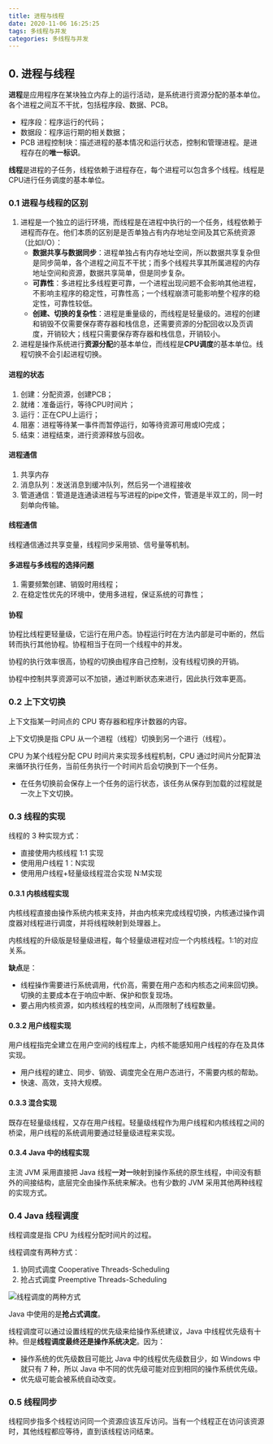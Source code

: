```yaml
---
title: 进程与线程
date: 2020-11-06 16:25:25
tags: 多线程与并发
categories: 多线程与并发
---
```


## 0. 进程与线程

**进程**是应用程序在某块独立内存上的运行活动，是系统进行资源分配的基本单位。各个进程之间互不干扰，包括程序段、数据、PCB。
- 程序段：程序运行的代码；
- 数据段：程序运行期的相关数据；
- PCB 进程控制块：描述进程的基本情况和运行状态，控制和管理进程。是进程存在的**唯一标识**。

**线程**是进程的子任务，线程依赖于进程存在，每个进程可以包含多个线程。线程是CPU进行任务调度的基本单位。

### 0.1 进程与线程的区别

1. 进程是一个独立的运行环境，而线程是在进程中执行的一个任务，线程依赖于进程而存在。他们本质的区别是是否单独占有内存地址空间及其它系统资源（比如I/O）：
    - **数据共享与数据同步**：进程单独占有内存地址空间，所以数据共享复杂但是同步简单，各个进程之间互不干扰；而多个线程共享其所属进程的内存地址空间和资源，数据共享简单，但是同步复杂。
    - **可靠性**：多进程比多线程更可靠，一个进程出现问题不会影响其他进程，不影响主程序的稳定性，可靠性高；一个线程崩溃可能影响整个程序的稳定性，可靠性较低。
    - **创建、切换的复杂性**：进程是重量级的，而线程是轻量级的。进程的创建和销毁不仅需要保存寄存器和栈信息，还需要资源的分配回收以及页调度，开销较大；线程只需要保存寄存器和栈信息，开销较小。
2. 进程是操作系统进行**资源分配**的基本单位，而线程是**CPU调度**的基本单位。线程切换不会引起进程切换。

#### 进程的状态

1. 创建：分配资源，创建PCB；
2. 就绪：准备运行，等待CPU时间片；
3. 运行：正在CPU上运行；
4. 阻塞：进程等待某一事件而暂停运行，如等待资源可用或IO完成；
5. 结束：进程结束，进行资源释放与回收。

#### 进程通信

1. 共享内存
2. 消息队列：发送消息到缓冲队列，然后另一个进程接收
3. 管道通信：管道是连通读进程与写进程的pipe文件，管道是半双工的，同一时刻单向传输。

#### 线程通信

线程通信通过共享变量，线程同步采用锁、信号量等机制。

#### 多进程与多线程的选择问题

1. 需要频繁创建、销毁时用线程；
2. 在稳定性优先的环境中，使用多进程，保证系统的可靠性；

#### 协程

协程比线程更轻量级，它运行在用户态。协程运行时在方法内部是可中断的，然后转而执行其他协程。协程相当于在同一个线程中的并发。

协程的执行效率很高，协程的切换由程序自己控制，没有线程切换的开销。

协程中控制共享资源可以不加锁，通过判断状态来进行，因此执行效率更高。

### 0.2 上下文切换

上下文指某一时间点的 CPU 寄存器和程序计数器的内容。

上下文切换是指 CPU 从一个进程（线程）切换到另一个进行（线程）。

CPU 为某个线程分配 CPU 时间片来实现多线程机制，CPU 通过时间片分配算法来循环执行任务，当前任务执行一个时间片后会切换到下一个任务。
- 在任务切换前会保存上一个任务的运行状态，该任务从保存到加载的过程就是一次上下文切换。

### 0.3 线程的实现

线程的 3 种实现方式：

- 直接使用内核线程 1:1 实现
- 使用用户线程 1：N实现
- 使用用户线程+轻量级线程混合实现 N:M实现

#### 0.3.1 内核线程实现

内核线程直接由操作系统内核来支持，并由内核来完成线程切换，内核通过操作调度器对线程进行调度，并将线程映射到处理器上。

内核线程的升级版是轻量级进程，每个轻量级进程对应一个内核线程。1:1的对应关系。

**缺点**是：

- 线程操作需要进行系统调用，代价高，需要在用户态和内核态之间来回切换。切换的主要成本在于响应中断、保护和恢复现场。
- 要占用内核资源，如内核线程的栈空间，从而限制了线程数量。

#### 0.3.2 用户线程实现

用户线程指完全建立在用户空间的线程库上，内核不能感知用户线程的存在及具体实现。

- 用户线程的建立、同步、销毁、调度完全在用户态进行，不需要内核的帮助。
- 快速、高效，支持大规模。

#### 0.3.3 混合实现

既存在轻量级线程，又存在用户线程。轻量级线程作为用户线程和内核线程之间的桥梁，用户线程的系统调用要通过轻量级进程来实现。

#### 0.3.4 Java 中的线程实现

主流 JVM 采用直接把 Java 线程**一对一**映射到操作系统的原生线程，中间没有额外的间接结构，底层完全由操作系统来解决。也有少数的 JVM 采用其他两种线程的实现方式。

### 0.4 Java 线程调度

线程调度是指 CPU 为线程分配时间片的过程。

线程调度有两种方式：

1. 协同式调度 Cooperative Threads-Scheduling
2. 抢占式调度 Preemptive Threads-Scheduling

![线程调度的两种方式](https://note.youdao.com/yws/public/resource/03e442b43c9103c3bcce438252939ad9/xmlnote/5FCD7BA357E34E16AA80AAD17675A9C5/23571)

Java 中使用的是**抢占式调度**。

线程调度可以通过设置线程的优先级来给操作系统建议，Java 中线程优先级有十种。但是**线程调度最终还是操作系统决定**。因为：

- 操作系统的优先级数目可能比 Java 中的线程优先级数目少，如 Windows 中就只有 7 种，所以 Java 中不同的优先级可能对应到相同的操作系统优先级。
- 优先级可能会被系统自动改变。

### 0.5 线程同步

线程同步指多个线程访问同一个资源应该互斥访问。当有一个线程正在访问该资源时，其他线程都应等待，直到该线程访问结束。




